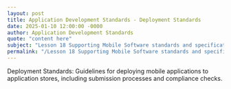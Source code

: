 ```yaml
---
layout: post
title: Application Development Standards - Deployment Standards
date: 2025-01-10 12:00:00 -0000
author: Application Development Standards
quote: "content here"
subject: "Lesson 18 Supporting Mobile Software standards and specifications"
permalink: "/Lesson 18 Supporting Mobile Software standards and specifications/Application Development Standards/Application Development Standards - Deployment Standards"
---
```


Deployment Standards: Guidelines for deploying mobile applications to application stores, including submission processes and compliance checks.
